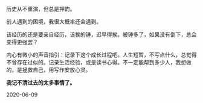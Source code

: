 历史从不重演，但总是押韵。

前人遇到的困境，我很大概率还会遇到。

该经历的还是要亲自经历，该挨的锤，迟早得挨。被锤多了，如果没有倒下，总会变得更强罢？

内心有微小的声音指引：记录下这个成长过程吧。人生短暂，不写点什么，总觉得不曾存在过似的。记录生活经验，或是读书心得。不一定能帮到多少人，我想做的，是拯救自己，用写作安放心灵。

**我记不清过去的太多事情了。**

2020-06-09